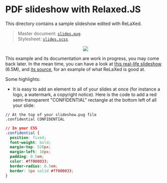 # PDF slideshow with Relaxed.JS

This directory contains a sample slideshow edited with ReLaXed.

> Master document: [``slides.pug``](https://github.com/RelaxedJS/ReLaXed-examples/blob/master/examples/slides/slides.pug). <br/>
Stylesheet: [``slides.scss``](https://github.com/RelaxedJS/ReLaXed-examples/blob/master/examples/slides/slides.scss).

<p align=center><img src="https://github.com/RelaxedJS/ReLaXed-examples/raw/master/examples/slides/slides_screenshot.png"/></p>

This example and its documentation are work in progress, you may come back later. In the mean time, you can have a look at [this real-life slideshow](https://github.com/Edinburgh-Genome-Foundry/egf-shared-documents/raw/master/slideshows/eastbio_dundee_2018/sample.pdf) (6.5M), and [its source](https://github.com/Edinburgh-Genome-Foundry/egf-shared-documents/tree/master/slideshows/eastbio_dundee_2018/), for an example of what ReLaXed is good at.


Some highlights:

- It is easy to add an element to all of your slides at once (for instance a logo, a watermark, a copyright notice). Here is the code to add a red semi-transparent "CONFIDENTIAL" rectangle at the bottom left of all your slide:

```pug
// At the top of your slideshow.pug file
.confidential CONFIDENTIAL
```

```css
// In your CSS
.confidential {
  position: fixed;
  font-weight: bold;
  margin-top: 520px;
  margin-left: 10px;
  padding: 0.5em;
  color: #ff000033;
  border-radius: 0.5em;
  border: 5px solid #ff000033;
}
```
